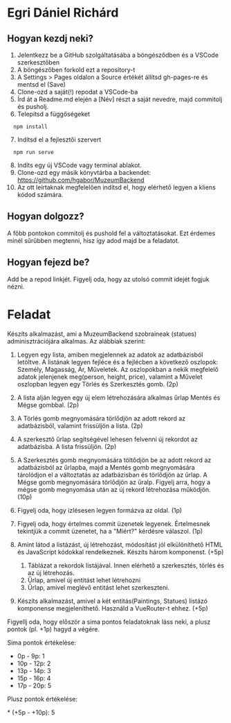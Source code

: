 # Egri Dániel Richárd

## Hogyan kezdj neki?

1. Jelentkezz be a GitHub szolgáltatásába a böngésződben és a VSCode szerkesztőben
2. A böngészőben forkold ezt a repository-t
3. A Settings > Pages oldalon a Source értékét állítsd gh-pages-re és mentsd el (Save)
4. Clone-ozd a saját(!) repodat a VSCode-ba
5. Írd át a Readme.md elején a [Név] részt a saját nevedre, majd commitolj és pusholj.
6. Telepítsd a függőségeket
```
  npm install
```
7. Indítsd el a fejlesztői szervert
```
  npm run serve
```
8. Indíts egy új VSCode vagy terminal ablakot.
9. Clone-ozd egy másik könyvtárba a backendet: https://github.com/hgabor/MuzeumBackend
10. Az ott leírtaknak megfelelően indítsd el, hogy elérhető legyen a kliens kódod számára.

## Hogyan dolgozz?

A főbb pontokon commitolj és pushold fel a változtatásokat. Ezt érdemes minél sűrűbben megtenni, hisz így adod majd be a feladatot.

## Hogyan fejezd be?

Add be a repod linkjét. Figyelj oda, hogy az utolsó commit idejét fogjuk nézni.

# Feladat

Készíts alkalmazást, ami a MuzeumBackend szobraineak (statues) adminisztrációjára alkalmas. Az alábbiak szerint:

1. Legyen egy lista, amiben megjelennek az adatok az adatbázisból letöltve. A listának legyen fejléce és a fejlécben a következő oszlopok: Személy, Magasság, Ár, Műveletek. Az oszlopokban a nekik megfelelő adatok jelenjenek meg(person, height, price), valamint a Művelet oszlopban legyen egy Törlés és Szerkesztés gomb. (2p)

2. A lista alján legyen egy új elem létrehozására alkalmas űrlap Mentés és Mégse gombbal. (2p)

3. A Törlés gomb megnyomására törlődjön az adott rekord az adatbázisból, valamint frissüljön a lista. (2p)

4. A szerkesztő űrlap segítségével lehesen felvenni új rekordot az adatbázisba. A lista frissüljön. (2p)

5. A Szerkesztés gomb megnyomására töltődjön be az adott rekord az adatbázisból az űrlapba, majd a Mentés gomb megnyomására tárolódjon el a változtatás az adatbázisban és törlődjön az űrlap. A Mégse gomb megnyomására törlődjön az űralp. Figyelj arra, hogy a mégse gomb megnyomása után az új rekord létrehozása működjön. (10p)

6. Figyelj oda, hogy izlésesen legyen formázva az oldal. (1p)

7. Figyelj oda, hogy értelmes commit üzenetek legyenek. Értelmesnek tekintjük a commit üzenetet, ha a "Miért?" kérdésre válaszol. (1p)

8. Amint látod a listázást, új létrehozást, módosítást jól elkülöníthető HTML és JavaScript kódokkal rendelkeznek. Készíts három komponenst. (+5p)
    1. Táblázat a rekordok listájával. Innen elérhető a szerkesztés, törlés és az új létrehozás.
    2. Űrlap, amivel új entitást lehet létrehozni
    3. Űrlap, amivel meglévő entitást lehet szerkeszteni.

9. Készíts alkalmazást, amivel a két entitás(Paintings, Statues) listázó komponense megjeleníthető. Használd a VueRouter-t ehhez. (+5p)

Figyellj oda, hogy először a sima pontos feladatoknak láss neki, a plusz pontok (pl. +1p) hagyd a végére.

Sima pontok értékelése:
*  0p -  9p: 1
* 10p - 12p: 2
* 13p - 14p: 3
* 15p - 16p: 4
* 17p - 20p: 5

Plusz pontok értékelése:

* (+5p - +10p): 5
